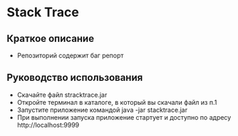 # Stack Trace

## Краткое описание
* Репозиторий содержит баг репорт

## Руководство использования

* Скачайте файл stracktrace.jar
* Откройте терминал в каталоге, в который вы скачали файл из п.1
* Запустите приложение командой java -jar stacktrace.jar
* При выполнении запуска приложение стартует и доступно по адресу http://localhost:9999
